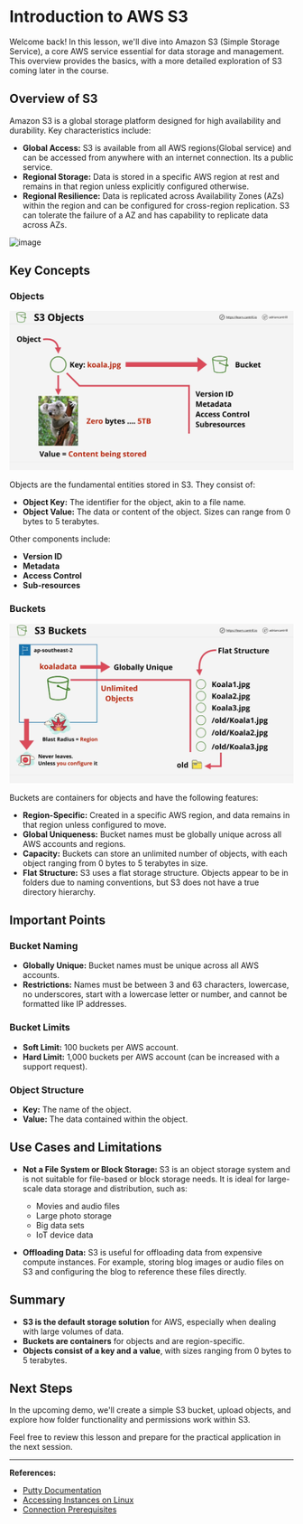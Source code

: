 # Introduction to AWS S3

Welcome back! In this lesson, we'll dive into Amazon S3 (Simple Storage Service), a core AWS service essential for data storage and management. This overview provides the basics, with a more detailed exploration of S3 coming later in the course.

## Overview of S3

Amazon S3 is a global storage platform designed for high availability and durability. Key characteristics include:

- **Global Access:** S3 is available from all AWS regions(Global service) and can be accessed from anywhere with an internet connection. Its a public service.
- **Regional Storage:** Data is stored in a specific AWS region at rest and remains in that region unless explicitly configured otherwise.
- **Regional Resilience:** Data is replicated across Availability Zones (AZs) within the region and can be configured for cross-region replication. S3 can tolerate the failure of a AZ and has capability to replicate data across AZs.

<img width="866" height="401" alt="image" src="https://github.com/user-attachments/assets/6992f52f-3048-409d-9891-e1d9325b1557" />


## Key Concepts

### Objects

![alt text](./Images/image-8.png)

Objects are the fundamental entities stored in S3. They consist of:

- **Object Key:** The identifier for the object, akin to a file name.
- **Object Value:** The data or content of the object. Sizes can range from 0 bytes to 5 terabytes.

Other components include:

- **Version ID**
- **Metadata**
- **Access Control**
- **Sub-resources**

### Buckets

![alt text](./Images/image-9.png)

Buckets are containers for objects and have the following features:

- **Region-Specific:** Created in a specific AWS region, and data remains in that region unless configured to move.
- **Global Uniqueness:** Bucket names must be globally unique across all AWS accounts and regions.
- **Capacity:** Buckets can store an unlimited number of objects, with each object ranging from 0 bytes to 5 terabytes in size.
- **Flat Structure:** S3 uses a flat storage structure. Objects appear to be in folders due to naming conventions, but S3 does not have a true directory hierarchy.

## Important Points

### Bucket Naming

- **Globally Unique:** Bucket names must be unique across all AWS accounts.
- **Restrictions:** Names must be between 3 and 63 characters, lowercase, no underscores, start with a lowercase letter or number, and cannot be formatted like IP addresses.

### Bucket Limits

- **Soft Limit:** 100 buckets per AWS account.
- **Hard Limit:** 1,000 buckets per AWS account (can be increased with a support request).

### Object Structure

- **Key:** The name of the object.
- **Value:** The data contained within the object.

## Use Cases and Limitations

- **Not a File System or Block Storage:** S3 is an object storage system and is not suitable for file-based or block storage needs. It is ideal for large-scale data storage and distribution, such as:

  - Movies and audio files
  - Large photo storage
  - Big data sets
  - IoT device data

- **Offloading Data:** S3 is useful for offloading data from expensive compute instances. For example, storing blog images or audio files on S3 and configuring the blog to reference these files directly.

## Summary

- **S3 is the default storage solution** for AWS, especially when dealing with large volumes of data.
- **Buckets are containers** for objects and are region-specific.
- **Objects consist of a key and a value**, with sizes ranging from 0 bytes to 5 terabytes.

## Next Steps

In the upcoming demo, we'll create a simple S3 bucket, upload objects, and explore how folder functionality and permissions work within S3.

Feel free to review this lesson and prepare for the practical application in the next session.

---

**References:**

- [Putty Documentation](https://docs.aws.amazon.com/AWSEC2/latest/UserGuide/putty.html?icmpid=docs_ec2_console)
- [Accessing Instances on Linux](https://docs.aws.amazon.com/AWSEC2/latest/UserGuide/AccessingInstancesLinux.html)
- [Connection Prerequisites](https://docs.aws.amazon.com/AWSEC2/latest/UserGuide/connection-prereqs.html#connection-prereqs-private-key)
